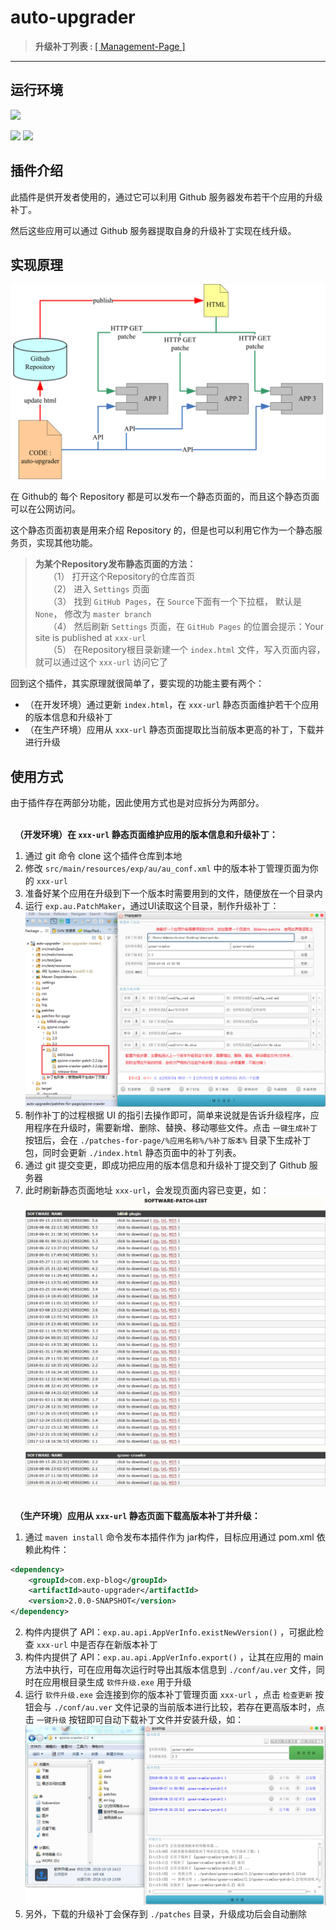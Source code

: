 # auto-upgrader

> <b>升级补丁列表&nbsp;:&nbsp;</b>[[ Management-Page ]](https://lyy289065406.github.io/auto-upgrader/)


------

## 运行环境

![](https://img.shields.io/badge/JDK-1.8%2B-brightgreen.svg)

![](https://img.shields.io/badge/Platform-Windows-brightgreen.svg) ![](https://img.shields.io/badge/Platform-Mac-brightgreen.svg)


## 插件介绍

此插件是供开发者使用的，通过它可以利用 Github 服务器发布若干个应用的升级补丁。

然后这些应用可以通过 Github 服务器提取自身的升级补丁实现在线升级。


## 实现原理

![实现原理](./imgs/01-软件自动升级原理.png)


在 Github的 每个 Repository 都是可以发布一个静态页面的，而且这个静态页面可以在公网访问。

这个静态页面初衷是用来介绍 Repository 的，但是也可以利用它作为一个静态服务页，实现其他功能。


> **为某个Repository发布静态页面的方法：**
<br/>　　（1） 打开这个Repository的仓库首页
<br/>　　（2） 进入 `Settings` 页面
<br/>　　（3） 找到 `GitHub Pages`，在 `Source`下面有一个下拉框， 默认是 `None`， 修改为 `master branch`
<br/>　　（4） 然后刷新 `Settings` 页面，在 `GitHub Pages` 的位置会提示：Your site is published at `xxx-url`
<br/>　　（5） 在Repository根目录新建一个 `index.html` 文件，写入页面内容，就可以通过这个 `xxx-url` 访问它了


回到这个插件，其实原理就很简单了，要实现的功能主要有两个：

- （在开发环境）通过更新 `index.html`，在 `xxx-url` 静态页面维护若干个应用的版本信息和升级补丁
- （在生产环境）应用从 `xxx-url` 静态页面提取比当前版本更高的补丁，下载并进行升级


## 使用方式

由于插件存在两部分功能，因此使用方式也是对应拆分为两部分。


<br/>　**（开发环境）在 `xxx-url` 静态页面维护应用的版本信息和升级补丁：**

1. 通过 git 命令 clone 这个插件仓库到本地
2. 修改 `src/main/resources/exp/au/au_conf.xml` 中的版本补丁管理页面为你的 `xxx-url` 
3. 准备好某个应用在升级到下一个版本时需要用到的文件，随便放在一个目录内
4. 运行 `exp.au.PatchMaker`，通过UI读取这个目录，制作升级补丁：<br/>
![制作升级补丁](./imgs/02-制作升级补丁.png)
5. 制作补丁的过程根据 UI 的指引去操作即可，简单来说就是告诉升级程序，应用程序在升级时，需要新增、删除、替换、移动哪些文件。点击 `一键生成补丁` 按钮后，会在 `./patches-for-page/%应用名称%/%补丁版本%` 目录下生成补丁包，同时会更新 `./index.html` 静态页面中的补丁列表。
6. 通过 git 提交变更，即成功把应用的版本信息和升级补丁提交到了 Github 服务器
7. 此时刷新静态页面地址 `xxx-url`，会发现页面内容已变更，如：
![补丁列表](./imgs/03-静态页面的升级补丁列表.png)



<br/>　**（生产环境）应用从 `xxx-url` 静态页面下载高版本补丁并升级：**

1. 通过 `maven install` 命令发布本插件作为 jar构件，目标应用通过 pom.xml 依赖此构件：

```xml
<dependency>
    <groupId>com.exp-blog</groupId>
    <artifactId>auto-upgrader</artifactId>
    <version>2.0.0-SNAPSHOT</version>
</dependency>
```

2. 构件内提供了 API：`exp.au.api.AppVerInfo.existNewVersion()` ，可据此检查 `xxx-url` 中是否存在新版本补丁
3. 构件内提供了 API：`exp.au.api.AppVerInfo.export()` ，让其在应用的 main 方法中执行，可在应用每次运行时导出其版本信息到 `./conf/au.ver` 文件，同时在应用根目录生成 `软件升级.exe` 用于升级
4. 运行 `软件升级.exe` 会连接到你的版本补丁管理页面 `xxx-url` ，点击 `检查更新` 按钮会与 `./conf/au.ver` 文件记录的当前版本进行比较，若存在更高版本时，点击 `一键升级` 按钮即可自动下载补丁文件并安装升级，如：<br/>
![应用升级](./imgs/04-应用升级.png)
5. 另外，下载的升级补丁会保存到 `./patches` 目录，升级成功后会自动删除

